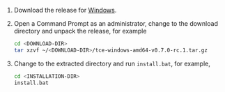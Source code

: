 1. Download the release for [Windows](https://github.com/vmware-tanzu/tce/releases/download/v0.7.0-rc.1/tce-windows-amd64-v0.7.0-rc.1.tar.gz).

1. Open a Command Prompt as an administrator, change to the download directory and unpack the release, for example

    ```sh
    cd <DOWNLOAD-DIR>
    tar xzvf ~/<DOWNLOAD-DIR>/tce-windows-amd64-v0.7.0-rc.1.tar.gz
    ```

1. Change to the extracted directory and run ``install.bat``, for example,

    ```sh
    cd <INSTALLATION-DIR>
    install.bat
    ```